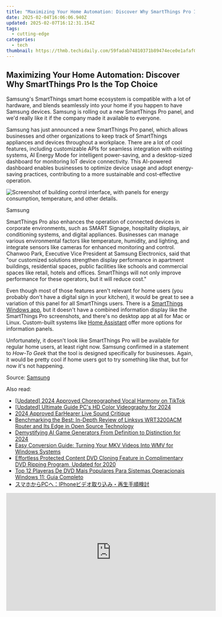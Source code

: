 ```yaml
---
title: "Maximizing Your Home Automation: Discover Why SmartThings Pro Is the Top Choice"
date: 2025-02-04T16:06:06.940Z
updated: 2025-02-07T16:12:31.154Z
tags:
  - cutting-edge
categories:
  - tech
thumbnail: https://thmb.techidaily.com/59fadab74810371b89474ece0e1afaf00b25fe1d9d17efc006ec62a9fbd8fe50.jpg
---
```


## Maximizing Your Home Automation: Discover Why SmartThings Pro Is the Top Choice

Samsung's SmartThings smart home ecosystem is compatible with a lot of hardware, and blends seamlessly into your home if you happen to have Samsung devices. Samsung is rolling out a new SmartThings Pro panel, and we'd really like it if the company made it available to everyone.

 Samsung has just announced a new SmartThings Pro panel, which allows businesses and other organizations to keep track of SmartThings appliances and devices throughout a workplace. There are a lot of cool features, including customizable APIs for seamless integration with existing systems, AI Energy Mode for intelligent power-saving, and a desktop-sized dashboard for monitoring IoT device connectivity. This AI-powered dashboard enables businesses to optimize device usage and adopt energy-saving practices, contributing to a more sustainable and cost-effective operation.

![Screenshot of building control interface, with panels for energy consumption, temperature, and other details.](https://static1.howtogeekimages.com/wordpress/wp-content/uploads/2024/06/smartthings-pro-infocomm-2024_main2.jpg) 

Samsung 

 SmartThings Pro also enhances the operation of connected devices in corporate environments, such as SMART Signage, hospitality displays, air conditioning systems, and digital appliances. Businesses can manage various environmental factors like temperature, humidity, and lighting, and integrate sensors like cameras for enhanced monitoring and control. Chanwoo Park, Executive Vice President at Samsung Electronics, said that "our customized solutions strengthen display performance in apartment buildings, residential spaces, public facilities like schools and commercial spaces like retail, hotels and offices. SmartThings will not only improve performance for these operators, but it will reduce cost."

 Even though most of those features aren't relevant for home users (you probably don't have a digital sign in your kitchen), it would be great to see a variation of this panel for all SmartThings users. There is a [SmartThings Windows app](https://apps.microsoft.com/detail/9n3zbh5v7hx6?hl=en-us&gl=US), but it doesn't have a combined information display like the SmartThings Pro screenshots, and there's no desktop app at all for Mac or Linux. Custom-built systems like [Home Assistant](https://screen-recording.techidaily.com/updated-top-5-valheim-seed-recommendations-for-bountiful-crops-for-2024/) offer more options for information panels.

 Unfortunately, it doesn't look like SmartThings Pro will be available for regular home users, at least right now. Samsung confirmed in a statement to _How-To Geek_ that the tool is designed specifically for businesses. Again, it would be pretty cool if home users got to try something like that, but for now it's not happening.

 Source: [Samsung](https://shop-links.co/link/?exclusive=1&publisher_slug=itechdaily19598&url=https%3A%2F%2Fnews.samsung.com%2Fglobal%2Fsamsung-electronics-showcases-smartthings-pro-and-next-gen-display-technologies-at-infocomm-2024%3Futm%255Fsource%3Drss%26utm%255Fmedium%3Ddirect)

<ins class="adsbygoogle"
     style="display:block"
     data-ad-format="autorelaxed"
     data-ad-client="ca-pub-7571918770474297"
     data-ad-slot="1223367746"></ins>

<ins class="adsbygoogle"
     style="display:block"
     data-ad-client="ca-pub-7571918770474297"
     data-ad-slot="8358498916"
     data-ad-format="auto"
     data-full-width-responsive="true"></ins>

<span class="atpl-alsoreadstyle">Also read:</span>
<div><ul>
<li><a href="https://tiktok-video-files.techidaily.com/updated-2024-approved-choreographed-vocal-harmony-on-tiktok/"><u>[Updated] 2024 Approved Choreographed Vocal Harmony on TikTok</u></a></li>
<li><a href="https://fox-access.techidaily.com/updated-ultimate-guide-pcs-hd-color-videography-for-2024/"><u>[Updated] Ultimate Guide PC's HD Color Videography for 2024</u></a></li>
<li><a href="https://screen-sharing-recording.techidaily.com/2024-approved-earhearer-live-sound-critique/"><u>2024 Approved EarHearer Live Sound Critique</u></a></li>
<li><a href="https://buynow-reviews.techidaily.com/benchmarking-the-best-in-depth-review-of-linksys-wrt3200acm-router-and-its-edge-in-open-source-technology/"><u>Benchmarking the Best: In-Depth Review of Linksys WRT3200ACM Router and Its Edge in Open Source Technology</u></a></li>
<li><a href="https://ai-topics.techidaily.com/demystifying-ai-game-generators-from-definition-to-distinction-for-2024/"><u>Demystifying AI Game Generators From Definition to Distinction for 2024</u></a></li>
<li><a href="https://techtrends.techidaily.com/easy-conversion-guide-turning-your-mkv-videos-into-wmv-for-windows-systems/"><u>Easy Conversion Guide: Turning Your MKV Videos Into WMV for Windows Systems</u></a></li>
<li><a href="https://techtrends.techidaily.com/effortless-protected-content-dvd-cloning-feature-in-complimentary-dvd-ripping-program-updated-for-2020/"><u>Effortless Protected Content DVD Cloning Feature in Complimentary DVD Ripping Program, Updated for 2020</u></a></li>
<li><a href="https://techtrends.techidaily.com/top-12-playeras-de-dvd-mais-populares-para-sistemas-operacionais-windows-11-guia-completo/"><u>Top 12 Playeras De DVD Mais Populares Para Sistemas Operacionais Windows 11: Guia Completo</u></a></li>
<li><a href="https://techtrends.techidaily.com/pciphone/"><u>スマホからPCへ：IPhoneビデオ取り込み・再生手順検討</u></a></li>
</ul></div>

<!-- affiliate ads begin -->
<iframe width="560" height="315" src="https://www.youtube.com/embed/QPAKth3O_5c?si=3YDfzJAZMDp1gFRz" title="YouTube video player" frameborder="0" allow="accelerometer; autoplay; clipboard-write; encrypted-media; gyroscope; picture-in-picture; web-share" referrerpolicy="strict-origin-when-cross-origin" allowfullscreen></iframe>
<!-- affiliate ads end -->

